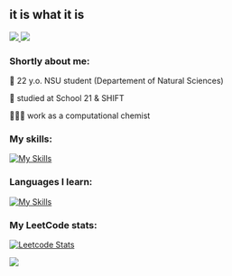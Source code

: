 ## it is what it is

<div id="badges align="center">
  <a href="mailto:i.isupova@g.nsu.ru">
    <img src="https://img.shields.io/badge/Gmail-D14836?style=for-the-badge&logo=gmail&logoColor=white)"/>
  </a>
  <a href="[your-tg-URL](https://t.me/shes73)">
    <img src="https://img.shields.io/badge/Telegram-2CA5E0?style=for-the-badge&logo=telegram&logoColor=white"/>
  </a>
</div>

### Shortly about me:
🧬 22 y.o. NSU student (Departement of Natural Sciences)

📖 studied at School 21 & SHIFT

👩🏻‍💻 work as а computational chemist

### My skills:
[![My Skills](https://skillicons.dev/icons?i=c,cpp,py,linux,bash,postgres,docker)](https://skillicons.dev)

### Languages I learn:
[![My Skills](https://skillicons.dev/icons?i=cs,rust)](https://skillicons.dev)

### My LeetCode stats:

[![Leetcode Stats](https://leetcard.jacoblin.cool/shes73)](https://leetcode.com/shes73)


![](https://komarev.com/ghpvc/?username=shes73)

<!--
**shes73/shes73** is a ✨ _special_ ✨ repository because its `README.md` (this file) appears on your GitHub profile.

Here are some ideas to get you started:

- 🔭 I’m currently working on ...
- 🌱 I’m currently learning ...
- 👯 I’m looking to collaborate on ...
- 🤔 I’m looking for help with ...
- 💬 Ask me about ...
- 📫 How to reach me: ...
- 😄 Pronouns: ...
- ⚡ Fun fact: ...
-->
